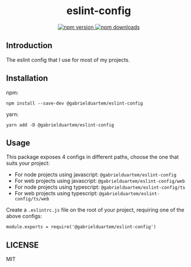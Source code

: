 <div align="center">
  <h1>eslint-config</h1>
</div>

<p align="center">
  <a href="https://www.npmjs.com/package/@gabrielduartem/eslint-config">
    <img src="https://img.shields.io/npm/v/@gabrielduartem/eslint-config.svg" alt="npm version">
  </a>
  <a href="https://www.npmjs.com/package/@gabrielduartem/eslint-config">
    <img src="https://img.shields.io/npm/dw/@gabrielduartem/eslint-config.svg" alt="npm downloads">
  </a>
</p>

## Introduction

The eslint config that I use for most of my projects.

## Installation

npm:

```
npm install --save-dev @gabrielduartem/eslint-config
```

yarn:

```
yarn add -D @gabrielduartem/eslint-config
```

## Usage

This package exposes 4 configs in different paths, choose the one that suits your project:

- For node projects using javascript: `@gabrielduartem/eslint-config`
- For web projects using javascript: `@gabrielduartem/eslint-config/web`
- For node projects using typescript: `@gabrielduartem/eslint-config/ts`
- For web projects using typescript: `@gabrielduartem/eslint-config/ts/web`

Create a `.eslintrc.js` file on the root of your project, requiring one of the above configs:

```
module.exports = require('@gabrielduartem/eslint-config')
```

## LICENSE

MIT

